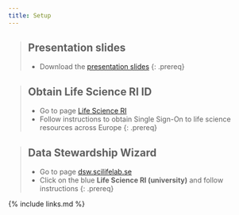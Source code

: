 ```yaml
---
title: Setup
---
```

> ## Presentation slides
> 
> * Download the [presentation slides](/files/module-dmp-dm-practice.pdf)
{: .prereq}

> ## Obtain Life Science RI ID
> 
> * Go to page [Life Science RI](https://lifescience-ri.eu/ls-login/users/how-to-get-and-use-life-science-id.html)
> * Follow instructions to obtain Single Sign-On to life science resources across Europe
{: .prereq}

> ## Data Stewardship Wizard
> 
> * Go to page [dsw.scilifelab.se](https://dsw.scilifelab.se/)
> * Click on the blue **Life Science RI (university)** and follow instructions
{: .prereq}

{% include links.md %}
